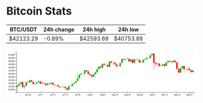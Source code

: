 # Bitcoin Stats

BTC/USDT|24h change|24h high|24h low|
|---|---|---|---|
|$42123.29|-0.89%|$42593.69|$40753.88|

<img src="./chart.svg">
